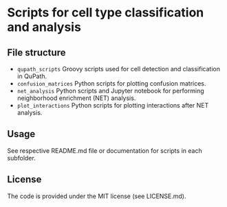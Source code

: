 # Scripts for cell type classification and analysis


## File structure

- `qupath_scripts` Groovy scripts used for cell detection and classification in QuPath.
- `confusion_matrices` Python scripts for plotting confusion matrices.
- `net_analysis` Python scripts and Jupyter notebook for performing neighborhood enrichment (NET) analysis.
- `plot_interactions` Python scripts for plotting interactions after NET analysis.


## Usage

See respective README.md file or documentation for scripts in each subfolder.


## License

The code is provided under the MIT license (see LICENSE.md).
